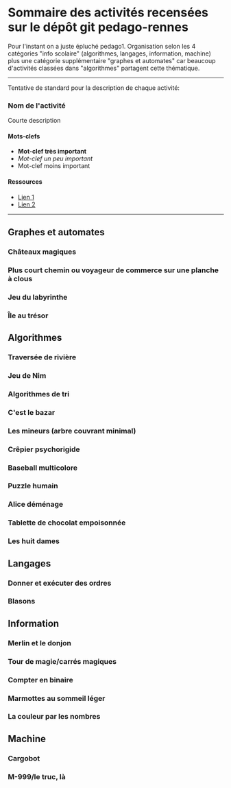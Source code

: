 # Sommaire des activités recensées sur le dépôt git pedago-rennes
Pour l'instant on a juste épluché pedago1.
Organisation selon les 4 catégories "info scolaire" (algorithmes, langages, information, machine) plus une catégorie supplémentaire "graphes et automates" car beaucoup d'activités classées dans "algorithmes" partagent cette thématique.

---
Tentative de standard pour la description de chaque activité:
### Nom de l'activité
Courte description
#### Mots-clefs
* **Mot-clef très important**
* *Mot-clef un peu important*
* Mot-clef moins important
#### Ressources
* [Lien 1](nyan.cat)
* [Lien 2](truc)
---

## Graphes et automates
### Châteaux magiques

### Plus court chemin ou voyageur de commerce sur une planche à clous

### Jeu du labyrinthe

### Île au trésor


## Algorithmes
### Traversée de rivière

### Jeu de Nim

### Algorithmes de tri

### C'est le bazar

### Les mineurs (arbre couvrant minimal)

### Crêpier psychorigide

### Baseball multicolore

### Puzzle humain

### Alice déménage

### Tablette de chocolat empoisonnée

### Les huit dames


## Langages
### Donner et exécuter des ordres

### Blasons


## Information
### Merlin et le donjon

### Tour de magie/carrés magiques

### Compter en binaire

### Marmottes au sommeil léger

### La couleur par les nombres


## Machine
### Cargobot
### M-999/le truc, là
